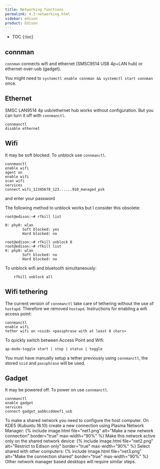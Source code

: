 ```yaml
---
title: Networking functions
permalink: 4.2-networking.html
sidebar: edison
product: Edison
---
```

* TOC
{:toc}

## connman

`connman` connects wifi and ethernet (SMSC9514 USB 4p+LAN hub) or ethernet-over-usb (gadget). 

You might need to `systemctl enable connman && systemctl start connman` once.

## Ethernet
SMSC LAN9514 4p usb/ethernet hub works without configuration. But you can turn it off with `connmanctl`.

```
connmanctl
disable ethernet  
```

##  Wifi
It may be soft blocked. To unblock use `connmanctl`.
```
connmanctl
enable wifi
agent on 
enable wifi
scan wifi
services
connect wifi_12345678_123......910_managed_psk
```
and enter your password

The following method to unblock works but I consider this obsolete:
```
root@edison:~# rfkill list

0: phy0: wlan
        Soft blocked: yes
        Hard blocked: no
    
root@edison:~# rfkill unblock 0
root@edison:~# rfkill list
0: phy0: wlan
        Soft blocked: no
        Hard blocked: no
```
To unblock wifi and bluetooth simultaneously:
```
    rfkill unblock all
```

## Wifi tethering
The current version of `connmanctl` take care of tethering without the use of `hostapd`. Therefore we removed `hostapd`. Instructions for enabling a wifi access point:
```
connmanctl
enable wifi
tether wifi on <ssid> <passphrase with at least 8 chars>
```
To quickly switch between Access Point and Wifi:
```
ap-mode-toggle start | stop | status | toggle
```
You must have manually setup a tether previously using `connmanctl`, the stored `ssid` and `passphrase` will be used.

##  Gadget
It may be powered off. To power on use `connmanctl`.
```
connmanctl
enable gadget
services
connect gadget_aabbccddeef1_usb
```
To make a shared network you need to configure the host computer. On KDE5 (Kubuntu 18.10) create a new connection using Plasma Network Manager:
{% include image.html file="net1.png" alt="Make a new network connection" border="true" max-width="90%" %}
Make this network active only on the shared network device:
{% include image.html file="net2.png" alt="Restrict to Edison only" border="true" max-width="90%" %}
Select shared with other computers:
{% include image.html file="net3.png" alt="Make the connection shared" border="true" max-width="90%" %}
Other network manager based desktops will require similar steps.
